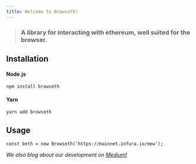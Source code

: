 ```yaml
---
title: Welcome to Browseth!
---
```


> ### A library for interacting with ethereum, well suited for the browser.

## Installation

#### Node.js

`npm install browseth`

#### Yarn

`yarn add browseth`

## Usage

`const beth = new Browseth('https://mainnet.infura.io/mew');`

_We also blog about our development on
[Medium!](https://medium.com/buyethdomains/introducing-browseth-a-new-library-for-interacting-with-ethereum-795d18e7b87d)_

<!-- 
Documentation may end up migrating over to NPM, and this site may be used mainly
as an overview of the "Big Picture" for why you'd want to use Browseth in your
ethereum app.

https://www.npmjs.com/package/browseth -->

<!-- ### Browseth vs. Web3 and Ethersjs -->
